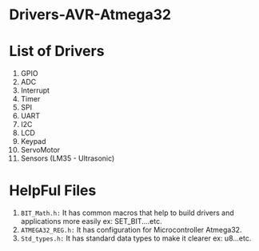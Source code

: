 # Drivers-AVR-Atmega32
# List of Drivers
1. GPIO
2. ADC
3. Interrupt
4. Timer
5. SPI
6. UART
7. I2C
8. LCD
9. Keypad
10. ServoMotor
11. Sensors (LM35 -  Ultrasonic)

# HelpFul Files

1. `BIT_Math.h:` It has common macros that help to build drivers and applications more easily ex: SET_BIT....etc.
2. `ATMEGA32_REG.h:` It has configuration for Microcontroller Atmega32.
3. `Std_types.h:` It has standard data types to make it clearer ex: u8...etc.
